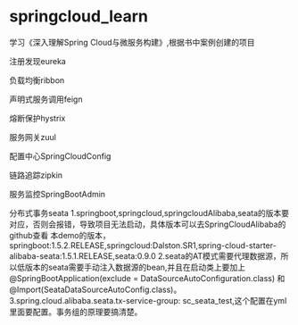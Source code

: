 # springcloud_learn
学习《深入理解Spring Cloud与微服务构建》,根据书中案例创建的项目

注册发现eureka

负载均衡ribbon

声明式服务调用feign

熔断保护hystrix

服务网关zuul

配置中心SpringCloudConfig

链路追踪zipkin

服务监控SpringBootAdmin

分布式事务seata
  1.springboot,springcloud,springcloudAlibaba,seata的版本要对应，否则会报错，导致项目无法启动，具体版本可以去SpringCloudAlibaba的github查看
    本demo的版本，springboot:1.5.2.RELEASE,springcloud:Dalston.SR1,spring-cloud-starter-alibaba-seata:1.5.1.RELEASE,seata:0.9.0
  2.seata的AT模式需要代理数据源，所以低版本的seata需要手动注入数据源的bean,并且在启动类上要加上@SpringBootApplication(exclude = DataSourceAutoConfiguration.class)
    和@Import(SeataDataSourceAutoConfig.class)。
  3.spring.cloud.alibaba.seata.tx-service-group: sc_seata_test,这个配置在yml里面要配置。事务组的原理要搞清楚。
